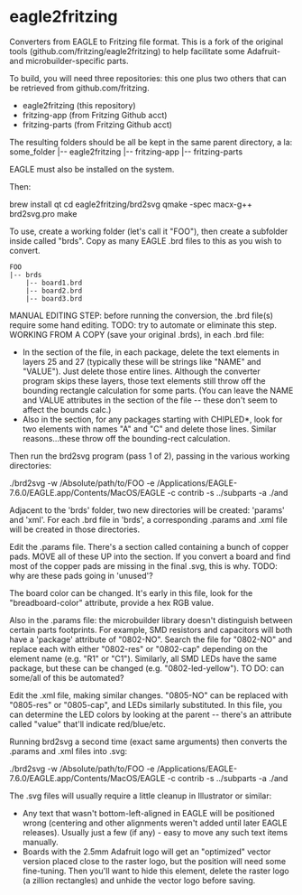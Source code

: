 # eagle2fritzing

Converters from EAGLE to Fritzing file format. This is a fork of the original tools (github.com/fritzing/eagle2fritzing) to help facilitate some Adafruit- and microbuilder-specific parts.

To build, you will need three repositories: this one plus two others that can be retrieved from github.com/fritzing.
* eagle2fritzing (this repository)
* fritzing-app (from Fritzing Github acct)
* fritzing-parts (from Fritzing Github acct)

The resulting folders should be all be kept in the same parent directory, a la:
    some_folder
    |-- eagle2fritzing
    |-- fritzing-app
    |-- fritzing-parts

EAGLE must also be installed on the system.

Then:

brew install qt
cd eagle2fritzing/brd2svg
qmake -spec macx-g++ brd2svg.pro
make

To use, create a working folder (let's call it "FOO"), then create a subfolder inside called "brds". Copy as many EAGLE .brd files to this as you wish to convert.

    FOO
    |-- brds
        |-- board1.brd
        |-- board2.brd
        |-- board3.brd

MANUAL EDITING STEP: before running the conversion, the .brd file(s) require some hand editing. TODO: try to automate or eliminate this step. WORKING FROM A COPY (save your original .brds), in each .brd file:

* In the <packages> section of the file, in each package, delete the text elements in layers 25 and 27 (typically these will be strings like "NAME" and "VALUE"). Just delete those entire lines. Although the converter program skips these layers, those text elements still throw off the bounding rectangle calculation for some parts. (You can leave the NAME and VALUE attributes in the <elements> section of the file -- these don't seem to affect the bounds calc.)
* Also in the <packages> section, for any packages starting with CHIPLED*, look for two <smd> elements with names "A" and "C" and delete those lines. Similar reasons...these throw off the bounding-rect calculation.

Then run the brd2svg program (pass 1 of 2), passing in the various working directories:

./brd2svg -w /Absolute/path/to/FOO -e /Applications/EAGLE-7.6.0/EAGLE.app/Contents/MacOS/EAGLE -c contrib -s ../subparts -a ./and

Adjacent to the 'brds' folder, two new directories will be created: 'params' and 'xml'. For each .brd file in 'brds', a corresponding .params and .xml file will be created in those directories.

Edit the .params file. There's a section called <unused> containing a bunch of copper pads. MOVE all of these UP into the <right> section. If you convert a board and find most of the copper pads are missing in the final .svg, this is why. TODO: why are these pads going in 'unused'?

The board color can be changed. It's early in this file, look for the "breadboard-color" attribute, provide a hex RGB value.

Also in the .params file: the microbuilder library doesn't distinguish between certain parts footprints. For example, SMD resistors and capacitors will both have a 'package' attribute of "0802-NO". Search the file for "0802-NO" and replace each with either "0802-res" or "0802-cap" depending on the element name (e.g. "R1" or "C1"). Similarly, all SMD LEDs have the same package, but these can be changed (e.g. "0802-led-yellow"). TO DO: can some/all of this be automated?

Edit the .xml file, making similar changes. "0805-NO" can be replaced with "0805-res" or "0805-cap", and LEDs similarly substituted. In this file, you can determine the LED colors by looking at the parent <element> -- there's an attribute called "value" that'll indicate red/blue/etc.

Running brd2svg a second time (exact same arguments) then converts the .params and .xml files into .svg:

./brd2svg -w /Absolute/path/to/FOO -e /Applications/EAGLE-7.6.0/EAGLE.app/Contents/MacOS/EAGLE -c contrib -s ../subparts -a ./and

The .svg files will usually require a little cleanup in Illustrator or similar:

* Any text that wasn't bottom-left-aligned in EAGLE will be positioned wrong (centering and other alignments weren't added until later EAGLE releases). Usually just a few (if any) - easy to move any such text items manually.
* Boards with the 2.5mm Adafruit logo will get an "optimized" vector version placed close to the raster logo, but the position will need some fine-tuning. Then you'll want to hide this element, delete the raster logo (a zillion rectangles) and unhide the vector logo before saving.

